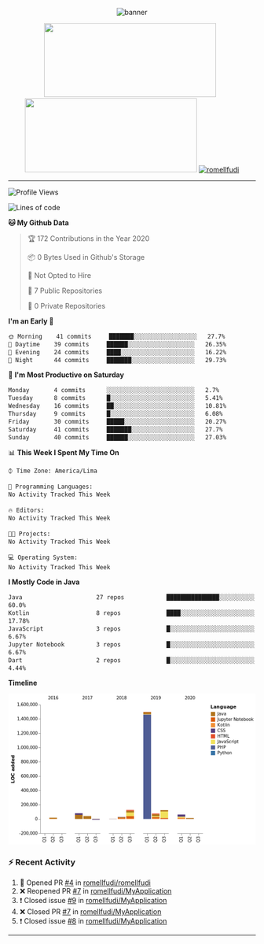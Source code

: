 <!-- https://www.canva.com/folder/all-designs -->
<p align='center'><img src="https://raw.githubusercontent.com/romellfudi/romellfudi/master/An%20enthusiastic%20engineer.png" alt="banner" /></p>
<p align='center'>
  <a href="#"><img src="https://github-readme-stats.vercel.app/api?username=romellfudi&show_icons=true&count_private=true&theme=dark" width="350" height="150"></a>&nbsp;&nbsp;
  <a href="#"><img src="https://github-readme-stats.vercel.app/api/top-langs/?username=romellfudi&layout=compact&theme=dark" width="350" height="150"></a>
  <a href="https://github.com/ryo-ma/github-profile-trophy"><img src="https://github-profile-trophy.vercel.app/?username=romellfudi" alt="romellfudi" /></a>
</p>

---
<!--START_SECTION:waka-->
![Profile Views](http://img.shields.io/badge/Profile%20Views-0-blue)

![Lines of code](https://img.shields.io/badge/From%20Hello%20World%20I%27ve%20Written-29407%20lines%20of%20code-blue)

**🐱 My Github Data** 

> 🏆 172 Contributions in the Year 2020
 > 
> 📦 0 Bytes Used in Github's Storage 
 > 
> 🚫 Not Opted to Hire
 > 
> 📜 7 Public Repositories 
 > 
> 🔑 0 Private Repositories  
 > 
**I'm an Early 🐤** 

```text
🌞 Morning    41 commits     ███████░░░░░░░░░░░░░░░░░░   27.7% 
🌆 Daytime    39 commits     ██████░░░░░░░░░░░░░░░░░░░   26.35% 
🌃 Evening    24 commits     ████░░░░░░░░░░░░░░░░░░░░░   16.22% 
🌙 Night      44 commits     ███████░░░░░░░░░░░░░░░░░░   29.73%

```
📅 **I'm Most Productive on Saturday** 

```text
Monday       4 commits      ░░░░░░░░░░░░░░░░░░░░░░░░░   2.7% 
Tuesday      8 commits      █░░░░░░░░░░░░░░░░░░░░░░░░   5.41% 
Wednesday    16 commits     ██░░░░░░░░░░░░░░░░░░░░░░░   10.81% 
Thursday     9 commits      █░░░░░░░░░░░░░░░░░░░░░░░░   6.08% 
Friday       30 commits     █████░░░░░░░░░░░░░░░░░░░░   20.27% 
Saturday     41 commits     ███████░░░░░░░░░░░░░░░░░░   27.7% 
Sunday       40 commits     ██████░░░░░░░░░░░░░░░░░░░   27.03%

```


📊 **This Week I Spent My Time On** 

```text
⌚︎ Time Zone: America/Lima

💬 Programming Languages: 
No Activity Tracked This Week

🔥 Editors: 
No Activity Tracked This Week

🐱‍💻 Projects: 
No Activity Tracked This Week

💻 Operating System: 
No Activity Tracked This Week

```

**I Mostly Code in Java** 

```text
Java                     27 repos            ███████████████░░░░░░░░░░   60.0% 
Kotlin                   8 repos             ████░░░░░░░░░░░░░░░░░░░░░   17.78% 
JavaScript               3 repos             █░░░░░░░░░░░░░░░░░░░░░░░░   6.67% 
Jupyter Notebook         3 repos             █░░░░░░░░░░░░░░░░░░░░░░░░   6.67% 
Dart                     2 repos             █░░░░░░░░░░░░░░░░░░░░░░░░   4.44%

```


**Timeline**

![Chart not found](https://raw.githubusercontent.com/romellfudi/romellfudi/master/charts/bar_graph.png) 


<!--END_SECTION:waka-->

### :zap: Recent Activity

<!--START_SECTION:activity-->
1. 💪 Opened PR [#4](https://github.com/romellfudi/romellfudi/pull/4) in [romellfudi/romellfudi](https://github.com/romellfudi/romellfudi)
2. ❌ Reopened PR [#7](https://github.com/romellfudi/MyApplication/pull/7) in [romellfudi/MyApplication](https://github.com/romellfudi/MyApplication)
3. ❗️ Closed issue [#9](https://github.com/romellfudi/MyApplication/issues/9) in [romellfudi/MyApplication](https://github.com/romellfudi/MyApplication)
4. ❌ Closed PR [#7](https://github.com/romellfudi/MyApplication/pull/7) in [romellfudi/MyApplication](https://github.com/romellfudi/MyApplication)
5. ❗️ Closed issue [#8](https://github.com/romellfudi/MyApplication/issues/8) in [romellfudi/MyApplication](https://github.com/romellfudi/MyApplication)
<!--END_SECTION:activity-->
---
